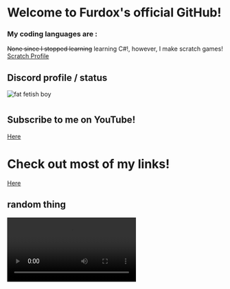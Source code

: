 <!--
**NathanTurnYT/NathanTurnYT** is a ✨ _special_ ✨ repository because its `README.md` (this file) appears on your GitHub profile.

Here are some ideas to get you started:

- 🔭 I’m currently working on ...
- 🌱 I’m currently learning ...
- 👯 I’m looking to collaborate on ...
- 🤔 I’m looking for help with ...
- 💬 Ask me about ...
- 📫 How to reach me: ...
- 😄 Pronouns: ...
- ⚡ Fun fact: ...
- 💁‍♀️ Me when your mom ...
-->

# Welcome to Furdox's official GitHub!

### My coding languages are :
~~None since I stopped learning~~ learning C#!, however, I make scratch games! [Scratch Profile](http://tiny.cc/guffcat)

## Discord profile / status

![fat fetish boy](https://discord.c99.nl/widget/theme-1/670459646284398615.png)

#

## Subscribe to me on YouTube!

[Here](http://tiny.cc/furdoxyt)

# **Check out most of my links!**

[Here](http://tiny.cc/po)


## random thing
<video controls loop>
  <source src="https://cdn.discordapp.com/attachments/944058950016462878/944573255136739428/Poof_Be_Gone_Emote.mp4" type="video/mp4">
  Your browser does not support the video tag. Go to https://cdn.discordapp.com/attachments/944058950016462878/944573255136739428/Poof_Be_Gone_Emote.mp4
</video>
